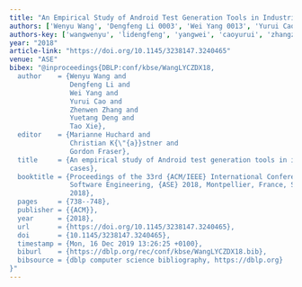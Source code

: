 ```yaml
---
title: "An Empirical Study of Android Test Generation Tools in Industrial Cases"
authors: ['Wenyu Wang', 'Dengfeng Li 0003', 'Wei Yang 0013', 'Yurui Cao', 'Zhenwen Zhang', 'Yuetang Deng', 'Tao Xie 0001']
authors-key: ['wangwenyu', 'lidengfeng', 'yangwei', 'caoyurui', 'zhangzhenwen', 'dengyuetang', 'xietao']
year: "2018"
article-link: "https://doi.org/10.1145/3238147.3240465"
venue: "ASE"
bibex: "@inproceedings{DBLP:conf/kbse/WangLYCZDX18,
  author    = {Wenyu Wang and
               Dengfeng Li and
               Wei Yang and
               Yurui Cao and
               Zhenwen Zhang and
               Yuetang Deng and
               Tao Xie},
  editor    = {Marianne Huchard and
               Christian K{\"{a}}stner and
               Gordon Fraser},
  title     = {An empirical study of Android test generation tools in industrial
               cases},
  booktitle = {Proceedings of the 33rd {ACM/IEEE} International Conference on Automated
               Software Engineering, {ASE} 2018, Montpellier, France, September 3-7,
               2018},
  pages     = {738--748},
  publisher = {{ACM}},
  year      = {2018},
  url       = {https://doi.org/10.1145/3238147.3240465},
  doi       = {10.1145/3238147.3240465},
  timestamp = {Mon, 16 Dec 2019 13:26:25 +0100},
  biburl    = {https://dblp.org/rec/conf/kbse/WangLYCZDX18.bib},
  bibsource = {dblp computer science bibliography, https://dblp.org}
}"
---
```

